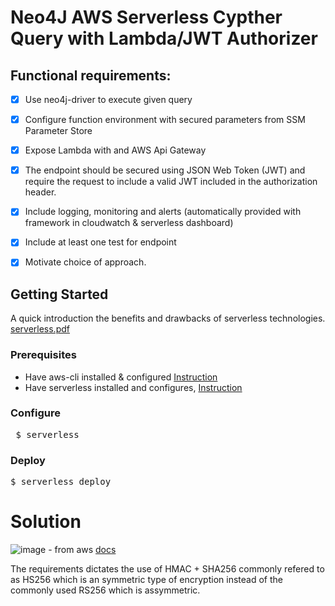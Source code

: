 # Neo4J AWS Serverless Cypther Query with Lambda/JWT Authorizer

## Functional requirements: 
 - [x] Use neo4j-driver to execute given query
 - [x] Configure function environment with secured parameters from SSM Parameter Store
 - [x] Expose Lambda with and AWS Api Gateway
 - [x] The endpoint should be secured using JSON Web Token (JWT) and require the request to include a valid JWT included in the authorization header.
 - [x] Include logging, monitoring and alerts (automatically provided with framework in cloudwatch & serverless dashboard)
 - [x] Include at least one test for endpoint
 - [x] Motivate choice of approach.


## Getting Started
A quick introduction the benefits and drawbacks of serverless technologies. [serverless.pdf](../master/Serverless.pdf)
### Prerequisites
- Have aws-cli installed & configured [Instruction](https://docs.aws.amazon.com/cli/latest/userguide/cli-chap-install.html)
- Have serverless installed and configures, [Instruction](https://www.serverless.com/framework/docs/getting-started/)

### Configure
<pre> $ serverless </pre>
### Deploy 
<pre>$ serverless deploy</pre>

# Solution
![image](https://docs.aws.amazon.com/apigateway/latest/developerguide/images/custom-auth-workflow.png) - from aws [docs](https://docs.aws.amazon.com/apigateway/latest/devloperguide)

The requirements dictates the use of HMAC + SHA256 commonly refered to as HS256 which is an symmetric type of encryption instead of the commonly used RS256 which is assymmetric. 
